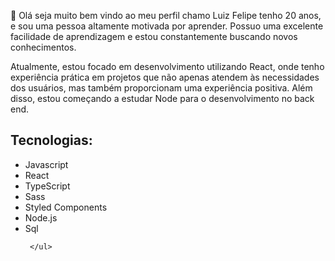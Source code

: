 👋 Olá seja muito bem vindo ao meu perfil chamo Luiz Felipe tenho 20 anos, e sou uma pessoa altamente motivada por aprender. Possuo uma excelente facilidade de aprendizagem e estou constantemente buscando novos conhecimentos.

 Atualmente, estou focado em desenvolvimento utilizando React, onde tenho experiência prática em projetos que não apenas atendem às necessidades dos usuários, mas também proporcionam uma experiência positiva. Além disso, estou começando a estudar Node para o desenvolvimento no back end.



## Tecnologias:

 <ul>
          <li>Javascript</li>
          <li>React</li>
          <li>TypeScript</li>
          <li>Sass</li>
          <li>Styled Components</li>
          <li>Node.js</li>
          <li>Sql</li>

     </ul>
